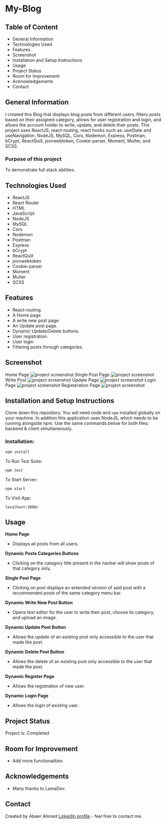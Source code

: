 # My-Blog

## Table of Content
* General Information
* Technologies Used
* Features
* Screenshot
* Installation and Setup Instructions
* Usage
* Project Status
* Room for Improvement
* Acknowledgements
* Contact

## General Information
I created this Blog that displays blog posts from different users, filters posts based on their assigned category, allows for user registration and login, and allows the account holder to write, update, and delete their posts. This project uses ReactJS, react-routing, react hooks such as: useState and useNavigation, NodeJS, MySQL, Cors, Nodemon, Express, Postman, bCrypt, ReactQuill, jsonwebtoken, Cookie-parser, Moment, Multer, and SCSS.

### Purpose of this project
To demonstrate full stack abilities.

## Technologies Used
* ReactJS
* React Router
* HTML
* JavaScript
* NodeJS
* MySQL
* Cors
* Nodemon
* Postman
* Express
* bCrypt
* ReactQuill
* jsonwebtoken 
* Cookie-parser
* Moment
* Multer
* SCSS

## Features
* React-routing.
* A Home page.
* A write new post page.
* An Update post page.
* Dynamic Update/Delete buttons.
* User registration.
* User login
* Filtering posts through categories.

## Screenshot
Home Page 
![project screenshot](home.png)
Single Post Page
![project screenshot](single.png)
Write Post
![project screenshot](write.png)
Update Page
![project screenshot](update.png)
Login Page
![project screenshot](login.png)
Registeration Page
![project screenshot](register.png)

## Installation and Setup Instructions

Clone down this repository. You will need node and `npm` installed globally on your machine. In addition this application uses NodeJS, which needs to be running alongside npm. Use the same commands below for both files: backend & client simultaneously.

### Installation:

`npm install`

To Run Test Suite:

`npm test`

To Start Server:

`npm start`

To Visit App:

`localhost:3000/`

## Usage

**Home Page**

* Displays all posts from all users.

**Dynamic Posts Categories Buttons**

* Clicking on the category title present in the navbar will show posts of that category only.

**Single Post Page**

* Clicking on post displays an extended version of said post with a recommended posts of the same category menu bar.

**Dynamic Write New Post Button**

* Opens text editor for the user to write their post, choose its category, and upload an image.

**Dynamic Update Post Button**

* Allows the update of an existing post only accessible to the user that made the post.

**Dynamic Delete Post Button**

* Allows the delete of an existing post only accessible to the user that made the post.

**Dynamic Register Page**

* Allows the registration of new user.

**Dynamic Login Page**

* Allows the login of existing user.

## Project Status
Project is: Completed

## Room for Improvement
* Add more functionalities

## Acknowledgements
* Many thanks to LamaDev.

## Contact
Created by Abeer Ahmed [LinkedIn profile](https://www.linkedin.com/in/abeerdev/) - feel free to contact me.

